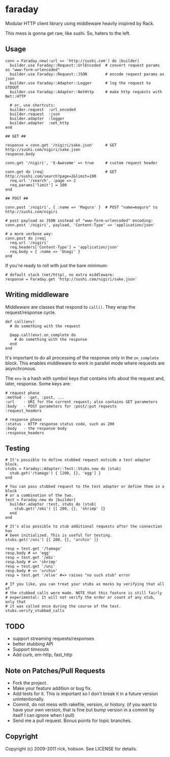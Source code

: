 # faraday

Modular HTTP client library using middleware heavily inspired by Rack.

This mess is gonna get raw, like sushi. So, haters to the left.

## Usage

    conn = Faraday.new(:url => 'http://sushi.com') do |builder|
      builder.use Faraday::Request::UrlEncoded  # convert request params as "www-form-urlencoded"
      builder.use Faraday::Request::JSON        # encode request params as json
      builder.use Faraday::Adapter::Logger      # log the request to STDOUT
      builder.use Faraday::Adapter::NetHttp     # make http requests with Net::HTTP

      # or, use shortcuts:
      builder.request  :url_encoded
      builder.request  :json
      builder.adapter  :logger
      builder.adapter  :net_http
    end
    
    ## GET ##

    response = conn.get '/nigiri/sake.json'     # GET http://sushi.com/nigiri/sake.json
    response.body

    conn.get '/nigiri', 'X-Awesome' => true     # custom request header
    
    conn.get do |req|                           # GET http://sushi.com/search?page=2&limit=100
      req.url '/search', :page => 2
      req.params['limit'] = 100
    end
    
    ## POST ##
    
    conn.post '/nigiri', { :name => 'Maguro' }  # POST "name=maguro" to http://sushi.com/nigiri
    
    # post payload as JSON instead of "www-form-urlencoded" encoding:
    conn.post '/nigiri', payload, 'Content-Type' => 'application/json'

    # a more verbose way:
    conn.post do |req|
      req.url '/nigiri'
      req.headers['Content-Type'] = 'application/json'
      req.body = { :name => 'Unagi' }
    end

If you're ready to roll with just the bare minimum:

    # default stack (net/http), no extra middleware:
    response = Faraday.get 'http://sushi.com/nigiri/sake.json'

## Writing middleware

Middleware are classes that respond to `call()`. They wrap the request/response cycle.

    def call(env)
      # do something with the request
      
      @app.call(env).on_complete do
        # do something with the response
      end
    end

It's important to do all processing of the response only in the `on_complete` block. This enables middleware to work in parallel mode where requests are asynchronous.

The `env` is a hash with symbol keys that contains info about the request and, later, response. Some keys are:

    # request phase
    :method - :get, :post, ...
    :url    - URI for the current request; also contains GET parameters
    :body   - POST parameters for :post/:put requests
    :request_headers

    # response phase
    :status - HTTP response status code, such as 200
    :body   - the response body
    :response_headers

## Testing

    # It's possible to define stubbed request outside a test adapter block.
    stubs = Faraday::Adapter::Test::Stubs.new do |stub|
      stub.get('/tamago') { [200, {}, 'egg'] }
    end

    # You can pass stubbed request to the test adapter or define them in a block
    # or a combination of the two.
    test = Faraday.new do |builder|
      builder.adapter :test, stubs do |stub|
        stub.get('/ebi') {[ 200, {}, 'shrimp' ]}
      end
    end

    # It's also possible to stub additional requests after the connection has
    # been initialized. This is useful for testing.
    stubs.get('/uni') {[ 200, {}, 'urchin' ]}

    resp = test.get '/tamago'
    resp.body # => 'egg'
    resp = test.get '/ebi'
    resp.body # => 'shrimp'
    resp = test.get '/uni'
    resp.body # => 'urchin'
    resp = test.get '/else' #=> raises "no such stub" error

    # If you like, you can treat your stubs as mocks by verifying that all of 
    # the stubbed calls were made. NOTE that this feature is still fairly
    # experimental: It will not verify the order or count of any stub, only that
    # it was called once during the course of the test.
    stubs.verify_stubbed_calls

## TODO

* support streaming requests/responses
* better stubbing API
* Support timeouts
* Add curb, em-http, fast_http

## Note on Patches/Pull Requests

* Fork the project.
* Make your feature addition or bug fix.
* Add tests for it. This is important so I don't break it in a
  future version unintentionally.
* Commit, do not mess with rakefile, version, or history.
  (if you want to have your own version, that is fine but bump version in a commit by itself I can ignore when I pull)
* Send me a pull request. Bonus points for topic branches.

## Copyright

Copyright (c) 2009-2011 rick, hobson. See LICENSE for details.
